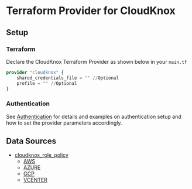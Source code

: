 # Terraform Provider for CloudKnox

## Setup

### Terraform

Declare the CloudKnox Terraform Provider as shown below in your `main.tf`

```terraform
provider "cloudknox" {
    shared_credentials_file = "" //Optional
    profile = "" //Optional
}
```

### Authentication

See [Authentication](./authentication/authentication.md) for details and examples on authentication setup and how to set the provider parameters accordingly. 



## Data Sources
* [cloudknox_role_policy](./data_sources/data_source_role_policy/data_source_role_policy.md)
    * [AWS](./data_sources/data_source_role_policy/aws/data_source_role_policy_aws.md)
    * [AZURE](./data_sources/data_source_role_policy/azure/data_source_role_policy_azure.md)
    * [GCP](./data_sources/data_source_role_policy/gcp/data_source_role_policy_gcp.md)
    * [VCENTER](./data_sources/data_source_role_policy/vcenter/data_source_role_policy_vcenter.md)

